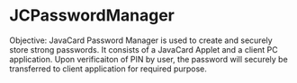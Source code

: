 # JCPasswordManager

Objective:
JavaCard Password Manager is used to create and securely store strong passwords. It consists of a JavaCard Applet and a client PC application.
Upon verificaiton of PIN by user, the password will securely be transferred to client application for required purpose.